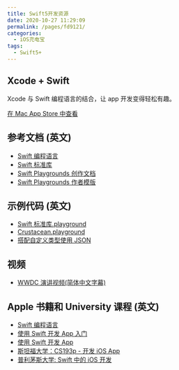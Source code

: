 ```yaml
---
title: Swift5开发资源
date: 2020-10-27 11:29:09
permalink: /pages/fd9121/
categories:
  - iOS充电宝
tags:
  - Swift5+
---
```


## Xcode + Swift

Xcode 与 Swift 编程语言的结合，让 app 开发变得轻松有趣。

[在 Mac App Store 中查看](https://apps.apple.com/cn/app/xcode/id497799835?mt=12)

<!-- more -->

## 参考文档 (英文)

- [Swift 编程语言](https://docs.swift.org/swift-book/index.html)
- [Swift 标准库](https://developer.apple.com/documentation/swift/swift_standard_library)
- [Swift Playgrounds 创作文档](https://developer.apple.com/documentation/swift_playgrounds)
- [Swift Playgrounds 作者模版](https://developer.apple.com/download/more/?=SwiftPlaygroundsAuthorTemplate)

## 示例代码 (英文)

- [Swift 标准库.playground](https://developer.apple.com/sample-code/swift/downloads/Standard-Library.zip)
- [Crustacean.playground](https://developer.apple.com/sample-code/wwdc/2015/downloads/Crustacean.zip)
- [搭配自定义类型使用 JSON](https://developer.apple.com/documentation/foundation/archives_and_serialization/using_json_with_custom_types)

## 视频

- [WWDC 演讲视频(简体中文字幕)](https://developer.apple.com/videos/developer-tools/swift/)

## Apple 书籍和 University 课程 (英文)

- [Swift 编程语言](https://books.apple.com/us/book/the-swift-programming-language-swift-4-2/id881256329)
- [使用 Swift 开发 App 入门](https://books.apple.com/us/book/intro-to-app-development-with-swift/id1118575552)
- [使用 Swift 开发 App](https://books.apple.com/us/book/app-development-with-swift/id1465002990)
- [斯坦福大学：CS193p - 开发 iOS App](https://cs193p.sites.stanford.edu/)
- [普利茅斯大学: Swift 中的 iOS 开发](https://itunes.apple.com/cn/course/ios-development-in-swift/id950659946)
